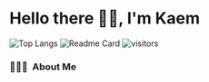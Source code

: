 # Hello there 👋🏻, I'm Kaem

![Top Langs](https://github-readme-stats.vercel.app/api/top-langs/?username=santhitak&theme=omni&layout=compact)
![Readme Card](https://github-readme-stats.vercel.app/api/pin/?username=santhitak&repo=github-readme-stats)
![visitors](https://visitor-badge.laobi.icu/badge?page_id=santhitak)

### 🦹🏻‍♂️ &nbsp;About Me

